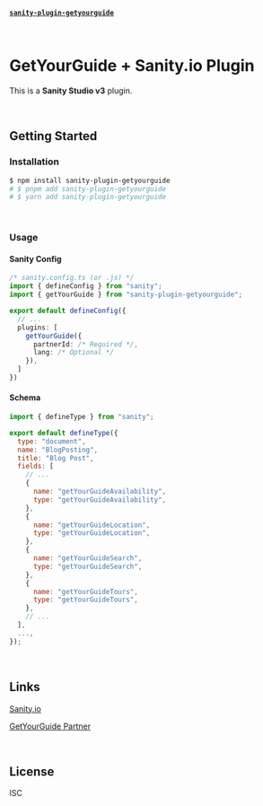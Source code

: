 [**`sanity-plugin-getyourguide`**](../README.md)

&nbsp;

# GetYourGuide + Sanity.io Plugin

This is a **Sanity Studio v3** plugin.

&nbsp;

## Getting Started

### Installation

```bash
$ npm install sanity-plugin-getyourguide
# $ pnpm add sanity-plugin-getyourguide
# $ yarn add sanity-plugin-getyourguide
```

&nbsp;

### Usage

#### Sanity Config

```ts
/* sanity.config.ts (or .js) */
import { defineConfig } from "sanity";
import { getYourGuide } from "sanity-plugin-getyourguide";

export default defineConfig({
  // ...
  plugins: [
    getYourGuide({
      partnerId: /* Required */,
      lang: /* Optional */
    }),
  ]
})
```

#### Schema

```js
import { defineType } from "sanity";

export default defineType({
  type: "document",
  name: "BlogPosting",
  title: "Blog Post",
  fields: [
    // ...
    {
      name: "getYourGuideAvailability",
      type: "getYourGuideAvailability",
    },
    {
      name: "getYourGuideLocation",
      type: "getYourGuideLocation",
    },
    {
      name: "getYourGuideSearch",
      type: "getYourGuideSearch",
    },
    {
      name: "getYourGuideTours",
      type: "getYourGuideTours",
    },
    // ...
  ],
  ...,
});
```

&nbsp;

## Links

[Sanity.io](https://www.sanity.io/)

[GetYourGuide Partner](https://partner.getyourguide.com/en-us/content-creators)

&nbsp;

## License

ISC
